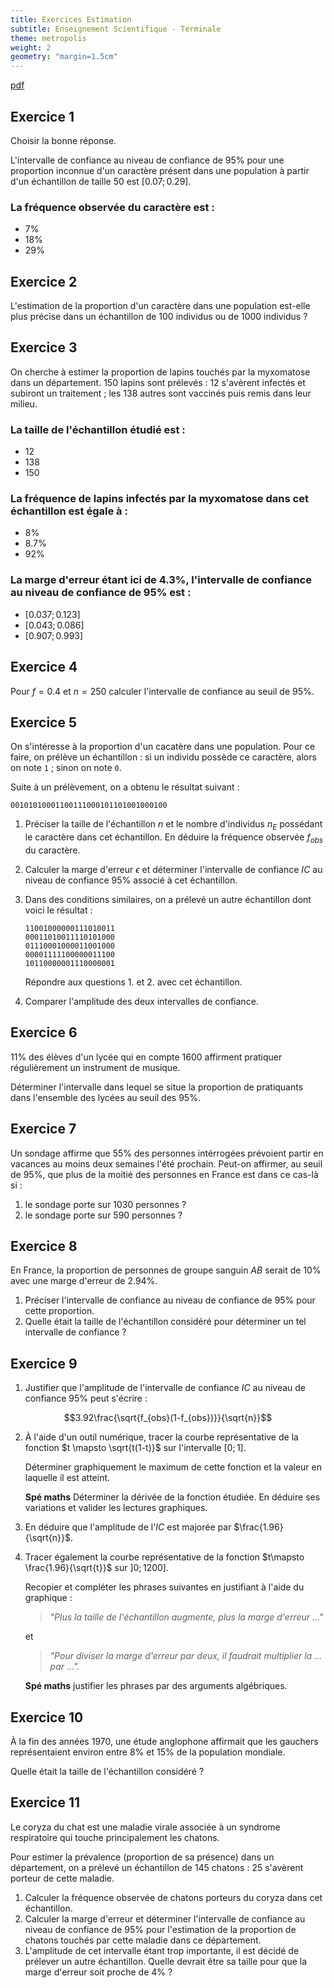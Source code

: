 ```yaml
---
title: Exercices Estimation
subtitle: Enseignement Scientifique - Terminale
theme: metropolis
weight: 2
geometry: "margin=1.5cm"
---
```


[pdf](./exercices_estimation.pdf)

## Exercice 1

Choisir la bonne réponse.

L'intervalle de confiance au niveau de confiance de 95% pour une proportion inconnue d'un caractère présent dans une population à partir d'un échantillon de taille 50 est $[0.07; 0.29]$.

### La fréquence observée du caractère est :

- 7%
- 18%
- 29%

## Exercice 2

L'estimation de la proportion d'un caractère dans une population est-elle plus précise dans un échantillon de 100 individus ou de 1000 individus ?

## Exercice 3

On cherche à estimer la proportion de lapins touchés par la myxomatose dans un département. 150 lapins sont prélevés : 12 s'avèrent infectés et subiront un traitement ; les 138 autres sont vaccinés puis remis dans leur milieu.

### La taille de l'échantillon étudié est :

- 12
- 138
- 150

### La fréquence de lapins infectés par la myxomatose dans cet échantillon est égale à :

- 8%
- 8.7%
- 92%

### La marge d'erreur étant ici de 4.3%, l'intervalle de confiance au niveau de confiance de 95% est :

- $[0.037; 0.123]$
- $[0.043; 0.086]$
- $[0.907; 0.993]$

## Exercice 4

Pour $f=0.4$ et $n=250$ calculer l'intervalle de confiance au seuil de 95%.

## Exercice 5

On s'intéresse à la proportion d'un cacatère dans une population. Pour ce faire, on prélève un échantillon : si un individu possède ce caractère, alors on note `1` ; sinon on note `0`.

Suite à un prélèvement, on a obtenu le résultat suivant :

```
00101010001100111000101101001000100
```

1. Préciser la taille de l'échantillon $n$ et le nombre d'individus $n_E$ possédant le caractère dans cet échantillon. En déduire la fréquence observée $f_{obs}$ du caractère.

2. Calculer la marge d'erreur $\epsilon$ et déterminer l'intervalle de confiance $IC$ au niveau de confiance 95% associé à cet échantillon.

3. Dans des conditions similaires, on a prélevé un autre échantillon dont voici le résultat :

   ```
   11001000000111010011
   00011010011110101000
   01110001000011001000
   00001111100000011100
   10110000001110000001
   ```

   Répondre aux questions 1. et 2. avec cet échantillon.

4. Comparer l'amplitude des deux intervalles de confiance.

## Exercice 6

11% des élèves d'un lycée qui en compte 1600 affirment pratiquer régulièrement un instrument de musique.

Déterminer l'intervalle dans lequel se situe la proportion de pratiquants dans l'ensemble des lycées au seuil des 95%.

## Exercice 7

Un sondage affirme que 55% des personnes intérrogées prévoient partir en vacances au moins deux semaines l'été prochain. Peut-on affirmer, au seuil de 95%, que plus de la moitié des personnes en France est dans ce cas-là si :

1. le sondage porte sur 1030 personnes ?
2. le sondage porte sur 590 personnes ?

## Exercice 8

En France, la proportion de personnes de groupe sanguin $AB$ serait de 10% avec une marge d'erreur de 2.94%.

1. Préciser l'intervalle de confiance au niveau de confiance de 95% pour cette proportion.
2. Quelle était la taille de l'échantillon considéré pour déterminer un tel intervalle de confiance ?

## Exercice 9

1. Justifier que l'amplitude de l'intervalle de confiance $IC$ au niveau de confiance 95% peut s'écrire :

$$3.92\frac{\sqrt{f_{obs}(1-f_{obs})}}{\sqrt{n}}$$

2. À l'aide d'un outil numérique, tracer la courbe représentative de la fonction $t \mapsto \sqrt{t(1-t)}$ sur l'intervalle $[0;1]$.

   Déterminer graphiquement le maximum de cette fonction et la valeur en laquelle il est atteint.

   **Spé maths** Déterminer la dérivée de la fonction étudiée. En déduire ses variations et valider les lectures graphiques.

3. En déduire que l'amplitude de l'$IC$ est majorée par $\frac{1.96}{\sqrt{n}}$.

4. Tracer également la courbe représentative de la fonction $t\mapsto \frac{1.96}{\sqrt{t}}$ sur $]0;1200]$.

   Recopier et compléter les phrases suivantes en justifiant à l'aide du graphique :

   > _"Plus la taille de l'échantillon augmente, plus la marge d'erreur ..."_

   et

   > _"Pour diviser la marge d'erreur par deux, il faudrait multiplier la ... par ..."._

   **Spé maths** justifier les phrases par des arguments algébriques.

## Exercice 10

À la fin des années 1970, une étude anglophone affirmait que les gauchers représentaient environ entre 8% et 15% de la population mondiale.

Quelle était la taille de l'échantillon considéré ?

## Exercice 11

Le coryza du chat est une maladie virale associée à un syndrome respiratoire qui touche principalement les chatons.

Pour estimer la prévalence (proportion de sa présence) dans un département, on a prélevé un échantillon de 145 chatons : 25 s'avèrent porteur de cette maladie.

1. Calculer la fréquence observée de chatons porteurs du coryza dans cet échantillon.
2. Calculer la marge d'erreur et déterminer l'intervalle de confiance au niveau de confiance de 95% pour l'estimation de la proportion de chatons touchés par cette maladie dans ce département.
3. L'amplitude de cet intervalle étant trop importante, il est décidé de prélever un autre échantillon. Quelle devrait être sa taille pour que la marge d'erreur soit proche de 4% ?
